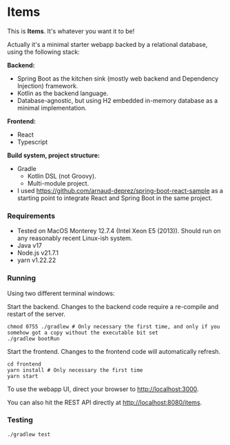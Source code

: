 # Items

This is **Items**. It's whatever you want it to be!

Actually it's a minimal starter webapp backed by a relational database, using the following stack:

**Backend:**
- Spring Boot as the kitchen sink (mostly web backend and Dependency Injection) framework.
- Kotlin as the backend language.
- Database-agnostic, but using H2 embedded in-memory database as a minimal implementation.

**Frontend:**
- React
- Typescript

**Build system, project structure:**
- Gradle
  - Kotlin DSL (not Groovy).
  - Multi-module project.
- I used <https://github.com/arnaud-deprez/spring-boot-react-sample> as a starting point to integrate React and Spring Boot in the same project.

### Requirements
- Tested on MacOS Monterey 12.7.4 (Intel Xeon E5 (2013)).
  Should run on any reasonably recent Linux-ish system.
- Java v17
- Node.js v21.7.1
- yarn v1.22.22

### Running

Using two different terminal windows:

Start the backend. Changes to the backend code require a re-compile and restart of the server.
```shell
chmod 0755 ./gradlew # Only necessary the first time, and only if you somehow got a copy without the executable bit set
./gradlew bootRun
```

Start the frontend. Changes to the frontend code will automatically refresh.
```shell
cd frontend
yarn install # Only necessary the first time
yarn start
```

To use the webapp UI, direct your browser to <http://localhost:3000>.

You can also hit the REST API directly at <http://localhost:8080/items>.

### Testing

```shell
./gradlew test
```